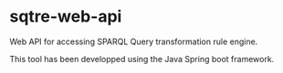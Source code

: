 # sqtre-web-api
Web API for accessing SPARQL Query transformation rule engine.

This tool has been developped using the Java Spring boot framework.
